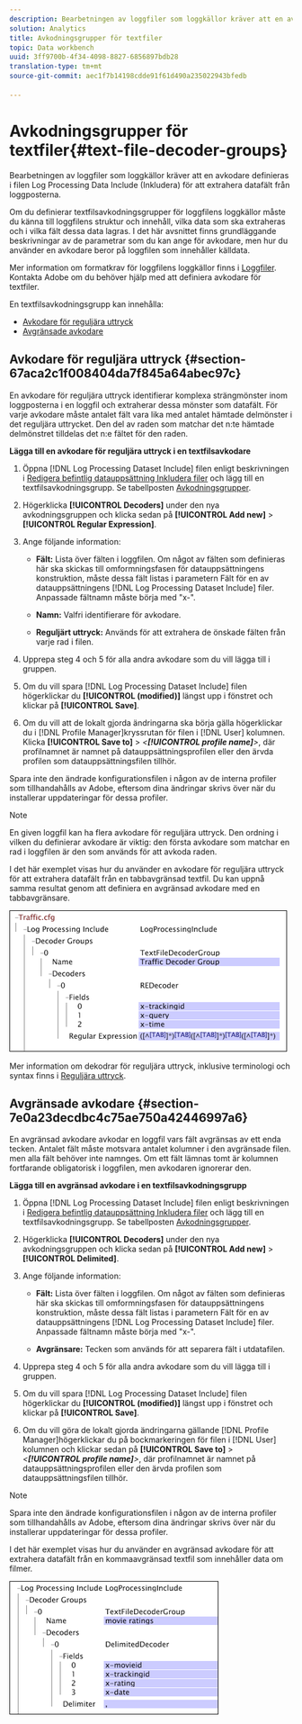 ```yaml
---
description: Bearbetningen av loggfiler som loggkällor kräver att en avkodare definieras i filen Log Processing Data Include (Inkludera) för att extrahera datafält från loggposterna.
solution: Analytics
title: Avkodningsgrupper för textfiler
topic: Data workbench
uuid: 3ff9700b-4f34-4098-8827-6856897bdb28
translation-type: tm+mt
source-git-commit: aec1f7b14198cdde91f61d490a235022943bfedb

---
```



# Avkodningsgrupper för textfiler{#text-file-decoder-groups}

Bearbetningen av loggfiler som loggkällor kräver att en avkodare definieras i filen Log Processing Data Include (Inkludera) för att extrahera datafält från loggposterna.

Om du definierar textfilsavkodningsgrupper för loggfilens loggkällor måste du känna till loggfilens struktur och innehåll, vilka data som ska extraheras och i vilka fält dessa data lagras. I det här avsnittet finns grundläggande beskrivningar av de parametrar som du kan ange för avkodare, men hur du använder en avkodare beror på loggfilen som innehåller källdata.

Mer information om formatkrav för loggfilens loggkällor finns i [Loggfiler](../../../../../home/c-dataset-const-proc/c-log-proc-config-file/c-log-sources.md#concept-3d4fb817c057447d90f166b1183b461e). Kontakta Adobe om du behöver hjälp med att definiera avkodare för textfiler.

En textfilsavkodningsgrupp kan innehålla:

* [Avkodare för reguljära uttryck](../../../../../home/c-dataset-const-proc/c-dataset-inc-files/c-types-dataset-inc-files/c-log-proc-dataset-inc-files/c-text-file-dec-groups.md#section-67aca2c1f008404da7f845a64abec97c)
* [Avgränsade avkodare](../../../../../home/c-dataset-const-proc/c-dataset-inc-files/c-types-dataset-inc-files/c-log-proc-dataset-inc-files/c-text-file-dec-groups.md#section-7e0a23decdbc4c75ae750a42446997a6)

## Avkodare för reguljära uttryck {#section-67aca2c1f008404da7f845a64abec97c}

En avkodare för reguljära uttryck identifierar komplexa strängmönster inom loggposterna i en loggfil och extraherar dessa mönster som datafält. För varje avkodare måste antalet fält vara lika med antalet hämtade delmönster i det reguljära uttrycket. Den del av raden som matchar det n:te hämtade delmönstret tilldelas det n:e fältet för den raden.

**Lägga till en avkodare för reguljära uttryck i en textfilsavkodare**

1. Öppna [!DNL Log Processing Dataset Include] filen enligt beskrivningen i [Redigera befintlig datauppsättning Inkludera filer](../../../../../home/c-dataset-const-proc/c-dataset-inc-files/c-work-dataset-inc-files/t-edit-ex-dataset-inc-files.md#task-456c04e38ebc425fb35677a6bb6aa077) och lägg till en textfilsavkodningsgrupp. Se tabellposten [Avkodningsgrupper](../../../../../home/c-dataset-const-proc/c-dataset-inc-files/c-types-dataset-inc-files/c-log-proc-dataset-inc-files/c-log-proc-dataset-inc-files.md#concept-999475a22519432e98844622ca95b6ab).

1. Högerklicka **[!UICONTROL Decoders]** under den nya avkodningsgruppen och klicka sedan på **[!UICONTROL Add new]** > **[!UICONTROL Regular Expression]**.

1. Ange följande information:

   * **Fält:** Lista över fälten i loggfilen. Om något av fälten som definieras här ska skickas till omformningsfasen för datauppsättningens konstruktion, måste dessa fält listas i parametern Fält för en av datauppsättningens [!DNL Log Processing Dataset Include] filer. Anpassade fältnamn måste börja med &quot;x-&quot;.

   * **Namn:** Valfri identifierare för avkodare.
   * **Reguljärt uttryck:** Används för att extrahera de önskade fälten från varje rad i filen.

1. Upprepa steg 4 och 5 för alla andra avkodare som du vill lägga till i gruppen.
1. Om du vill spara [!DNL Log Processing Dataset Include] filen högerklickar du **[!UICONTROL (modified)]** längst upp i fönstret och klickar på **[!UICONTROL Save]**.

1. Om du vill att de lokalt gjorda ändringarna ska börja gälla högerklickar du i [!DNL Profile Manager]kryssrutan för filen i [!DNL User] kolumnen. Klicka **[!UICONTROL Save to]** > *&lt;**[!UICONTROL profile name]**>*, där profilnamnet är namnet på datauppsättningsprofilen eller den ärvda profilen som datauppsättningsfilen tillhör.

Spara inte den ändrade konfigurationsfilen i någon av de interna profiler som tillhandahålls av Adobe, eftersom dina ändringar skrivs över när du installerar uppdateringar för dessa profiler.

>[!NOTE]
>
>En given loggfil kan ha flera avkodare för reguljära uttryck. Den ordning i vilken du definierar avkodare är viktig: den första avkodare som matchar en rad i loggfilen är den som används för att avkoda raden.

I det här exemplet visas hur du använder en avkodare för reguljära uttryck för att extrahera datafält från en tabbavgränsad textfil. Du kan uppnå samma resultat genom att definiera en avgränsad avkodare med en tabbavgränsare.

![](assets/cfg_LogProcessingInclude_RegExpDecoder.png)

Mer information om dekodrar för reguljära uttryck, inklusive terminologi och syntax finns i [Reguljära uttryck](../../../../../home/c-dataset-const-proc/c-reg-exp.md#concept-070077baa419475094ef0469e92c5b9c).

## Avgränsade avkodare {#section-7e0a23decdbc4c75ae750a42446997a6}

En avgränsad avkodare avkodar en loggfil vars fält avgränsas av ett enda tecken. Antalet fält måste motsvara antalet kolumner i den avgränsade filen. men alla fält behöver inte namnges. Om ett fält lämnas tomt är kolumnen fortfarande obligatorisk i loggfilen, men avkodaren ignorerar den.

**Lägga till en avgränsad avkodare i en textfilsavkodningsgrupp**

1. Öppna [!DNL Log Processing Dataset Include] filen enligt beskrivningen i [Redigera befintlig datauppsättning Inkludera filer](../../../../../home/c-dataset-const-proc/c-dataset-inc-files/c-work-dataset-inc-files/t-edit-ex-dataset-inc-files.md#task-456c04e38ebc425fb35677a6bb6aa077) och lägg till en textfilsavkodningsgrupp. Se tabellposten [Avkodningsgrupper](../../../../../home/c-dataset-const-proc/c-dataset-inc-files/c-types-dataset-inc-files/c-log-proc-dataset-inc-files/c-log-proc-dataset-inc-files.md#concept-999475a22519432e98844622ca95b6ab).

1. Högerklicka **[!UICONTROL Decoders]** under den nya avkodningsgruppen och klicka sedan på **[!UICONTROL Add new]** > **[!UICONTROL Delimited]**.

1. Ange följande information:

   * **Fält:** Lista över fälten i loggfilen. Om något av fälten som definieras här ska skickas till omformningsfasen för datauppsättningens konstruktion, måste dessa fält listas i parametern Fält för en av datauppsättningens [!DNL Log Processing Dataset Include] filer. Anpassade fältnamn måste börja med &quot;x-&quot;.

   * **Avgränsare:** Tecken som används för att separera fält i utdatafilen.

1. Upprepa steg 4 och 5 för alla andra avkodare som du vill lägga till i gruppen.
1. Om du vill spara [!DNL Log Processing Dataset Include] filen högerklickar du **[!UICONTROL (modified)]** längst upp i fönstret och klickar på **[!UICONTROL Save]**.

1. Om du vill göra de lokalt gjorda ändringarna gällande [!DNL Profile Manager]högerklickar du på bockmarkeringen för filen i [!DNL User] kolumnen och klickar sedan på **[!UICONTROL Save to]** > *&lt;**[!UICONTROL profile name]**>*, där profilnamnet är namnet på datauppsättningsprofilen eller den ärvda profilen som datauppsättningsfilen tillhör.

>[!NOTE]
>
>Spara inte den ändrade konfigurationsfilen i någon av de interna profiler som tillhandahålls av Adobe, eftersom dina ändringar skrivs över när du installerar uppdateringar för dessa profiler.

I det här exemplet visas hur du använder en avgränsad avkodare för att extrahera datafält från en kommaavgränsad textfil som innehåller data om filmer.

![](assets/cfg_LogProcessingInclude_DelimitedDecoder.png)


